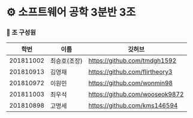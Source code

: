 # ⚙️  소프트웨어 공학 3분반 3조
### 🏅  조 구성원
|학번|이름|깃허브|
|----|-----|---|
|201811002|최승호(조장)|https://github.com/tmdgh1592|
|201810913|김영재|https://github.com/flirtheory3|
|201810972|이원민|https://github.com/wonmin98|
|201811003|최우석|https://github.com/wooseok9872|
|201810898|고명세|https://github.com/kms146594|
